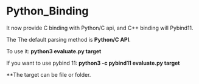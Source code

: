 # Python_Binding

It now provide C binding with Python/C api, and C++ binding will Pybind11.

The The default parsing method is **Python/C API**.

To use it:
**python3 evaluate.py target**

If you want to use pybind 11:
**python3 -c pybind11 evaluate.py target**

**The target can be file or folder.
